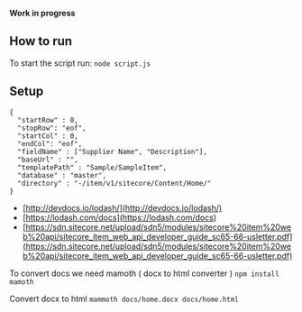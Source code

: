 **Work in progress**

How to run
---
 
 To start the script run: 
 `node script.js`
 
Setup
---
```
{
  "startRow" : 0,
  "stopRow": "eof",
  "startCol" : 0,
  "endCol": "eof",
  "fieldName" : ["Supplier Name", "Description"],
  "baseUrl" : "",
  "templatePath" : "Sample/SampleItem",
  "database" : "master",
  "directory" : "-/item/v1/sitecore/Content/Home/"
}
```

* [http://devdocs.io/lodash/](http://devdocs.io/lodash/)
* [https://lodash.com/docs](https://lodash.com/docs)
* [https://sdn.sitecore.net/upload/sdn5/modules/sitecore%20item%20web%20api/sitecore_item_web_api_developer_guide_sc65-66-usletter.pdf](https://sdn.sitecore.net/upload/sdn5/modules/sitecore%20item%20web%20api/sitecore_item_web_api_developer_guide_sc65-66-usletter.pdf)

To convert docs we need mamoth ( docx to html converter )
`npm install mamoth`

Convert docx to html
`mammoth docs/home.docx docs/home.html`
